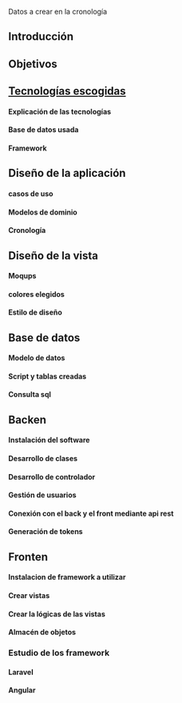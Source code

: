 Datos a crear en la cronología 
## Introducción
## Objetivos
## [Tecnologías escogidas](/Documentacion)
#### Explicación de las tecnologías 
#### Base de datos usada 
#### Framework
## Diseño de la aplicación
#### casos de uso 
#### Modelos de dominio
#### Cronología
## Diseño de la vista
#### Moqups
#### colores elegidos 
#### Estilo de diseño
## Base de datos
#### Modelo de datos 
#### Script y tablas creadas 
#### Consulta sql
## Backen
#### Instalación del software
#### Desarrollo de clases
#### Desarrollo de controlador
#### Gestión de usuarios
#### Conexión con el back y el front mediante api rest
#### Generación de tokens
## Fronten 
#### Instalacion de framework  a utilizar 
#### Crear vistas
#### Crear la lógicas de las vistas
#### Almacén de objetos 
### Estudio de los framework 
#### Laravel 
#### Angular

